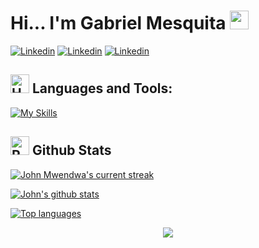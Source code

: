 
# Hi... I'm Gabriel Mesquita  <img src="https://user-images.githubusercontent.com/72663882/171687151-bb31c996-c9d2-49c8-b593-734946893b23.gif" alt="waving hand gif" aria-hidden="true" width="30" />

[![Linkedin](https://img.shields.io/badge/LinkedIn-0077B5?style=for-the-badge&logo=linkedin&logoColor=white)](https://www.linkedin.com/in/gabriel-mesquita-9614782b4/)
[![Linkedin](https://img.shields.io/badge/WhatsApp-25D366?style=for-the-badge&logo=whatsapp&logoColor=white)](https://api.whatsapp.com/send/?phone=558594038930&text&type=phone_number&app_absent=0)
[![Linkedin](https://img.shields.io/badge/Portfólio-4f4f4f?style=for-the-badge&logo=vercel&logoColor=white)](https://gabriel-mesquita-portfolio.vercel.app/)


 
## <img src="https://raw.githubusercontent.com/Tarikul-Islam-Anik/Animated-Fluent-Emojis/master/Emojis/Objects/Hammer%20and%20Wrench.png" alt="Hammer and Wrench" width="30" height="30" /> **Languages and Tools:**  
[![My Skills](https://skillicons.dev/icons?i=html,css,js,ts,react,nodejs,next,vite,tailwind,expressjs,mongodb,docker,firebase,git,github,vscode,jest,jquery,styledcomponents,postman,stackoverflow,figma&perline=13)](#)




## <img src="https://raw.githubusercontent.com/Tarikul-Islam-Anik/Animated-Fluent-Emojis/master/Emojis/Travel%20and%20places/Rocket.png" alt="Rocket" width="30" height="30" /> Github Stats 

 [![John Mwendwa's current streak](https://streak-stats.demolab.com/?user=Hundlee&count_private=true&theme=blue-green&title_color=00b3ff)](#)

 [![John's github stats](https://bad-apple-github-readme.vercel.app/api?username=Hundlee&show_icons=true&count_private=true&line_height=20&icon_color=00b3ff&theme=blue-green&title_color=00b3ff)](#) 
 
 [![Top languages](https://github-readme-mwendwa.vercel.app/api/top-langs/?username=Hundlee&layout=compact&count_private=true&theme=blue-green&title_color=00b3ff)](#)


<p align="center">
     <img src="https://capsule-render.vercel.app/api?type=waving&height=200&color=gradient&reversal=false&section=footer&textBg=false&fontAlign=50&fontAlignY=49"/>
</p>

